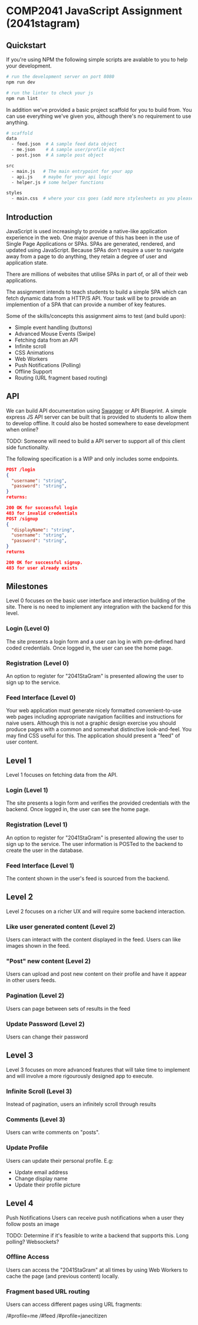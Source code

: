 # COMP2041 JavaScript Assignment (2041stagram)

## Quickstart

If you're using NPM the following simple scripts are avalable to you to help 
your development.

```bash
# run the development server on port 8080
npm run dev

# run the linter to check your js
npm run lint
```

In addition we've provided a basic project scaffold for you to build from.
You can use everything we've given you, although there's no requirement to use anything.
```bash
# scaffold
data 
  - feed.json  # A sample feed data object
  - me.json    # A sample user/profile object
  - post.json  # A sample post object

src
  - main.js   # The main entrypoint for your app
  - api.js    # maybe for your api logic
  - helper.js # some helper functions

styles
  - main.css  # where your css goes (add more stylesheets as you please)

```

## Introduction

JavaScript is used increasingly to provide a native-like application experience in the web. One 
major avenue of this has been in the use of Single Page Applications or SPAs. SPAs
are generated, rendered, and updated using JavaScript. Because SPAs don't require a user
to navigate away from a page to do anything, they retain a degree of user and application state.

There are millions of websites that utilise SPAs in part of, or all of their web applications.

The assignment intends to teach students to build a simple SPA which can fetch dynamic data from a HTTP/S API.
Your task will be to provide an implemention of a SPA that can provide a number of key features.

Some of the skills/concepts this assignment aims to test (and build upon):

* Simple event handling (buttons)
* Advanced Mouse Events (Swipe)
* Fetching data from an API
* Infinite scroll
* CSS Animations
* Web Workers
* Push Notifications (Polling)
* Offline Support
* Routing (URL fragment based routing)

## API
We can build API documentation using [Swagger](https://swagger.io/) or API Blueprint. 
A simple express JS API server can be built that is provided to students to allow them to develop offline. It could also be hosted somewhere to ease development when online?

TODO: Someone will need to build a API server to support all of this client side functionality.

The following specification is a WIP and only includes some endpoints.

```json
POST /login
{
  "username": "string",
  "password": "string",
}
returns:

200 OK for successful login
403 for invalid credentials
POST /signup
{
  "displayName": "string",
  "username": "string",
  "password": "string",
}
returns

200 OK for successful signup.
403 for user already exists
```

## Milestones
Level 0 focuses on the basic user interface and interaction building of the site.
There is no need to implement any integration with the backend for this level.

### Login (Level 0)
The site presents a login form and a user can log in with pre-defined hard coded credentials. 
Once logged in, the user can see the home page.

### Registration (Level 0)
An option to register for "2041StaGram" is presented allowing the user to sign up to the service.

### Feed Interface (Level 0)
Your web application must generate nicely formatted convenient-to-use web pages including appropriate 
navigation facilities and instructions for naive users. 
Although this is not a graphic design exercise you should 
produce pages with a common and somewhat distinctive look-and-feel. You may find CSS useful for this.
The application should present a "feed" of user content.

## Level 1
Level 1 focuses on fetching data from the API.

### Login (Level 1)
The site presents a login form and verifies the provided credentials with the backend. Once logged in, the user can see the home page.

### Registration (Level 1)
An option to register for "2041StaGram" is presented allowing the user to sign up to the service. The user information is POSTed to the backend to create the user in the database.

### Feed Interface (Level 1)
The content shown in the user's feed is sourced from the backend.

## Level 2
Level 2 focuses on a richer UX and will require some backend interaction.

### Like user generated content (Level 2)
Users can interact with the content displayed in the feed. Users can like images shown in the feed.

### "Post" new content (Level 2)
Users can upload and post new content on their profile and have it appear in other users feeds.

### Pagination (Level 2)
Users can page between sets of results in the feed

### Update Password (Level 2)
Users can change their password

## Level 3
Level 3 focuses on more advanced features that will take time to implement and will 
involve a more rigourously designed app to execute.

### Infinite Scroll (Level 3)
Instead of pagination, users an infinitely scroll through results

### Comments (Level 3)
Users can write comments on "posts".

### Update Profile
Users can update their personal profile. E.g:
* Update email address
* Change display name
* Update their profile picture

## Level 4
Push Notifications
Users can receive push notifications when a user they follow posts an image

TODO: Determine if it's feasible to write a backend that supports this. Long polling? Websockets?

### Offline Access
Users can access the "2041StaGram" at all times by using Web Workers to cache the page (and previous content) locally.

### Fragment based URL routing
Users can access different pages using URL fragments:

/#profile=me
/#feed
/#profile=janecitizen

